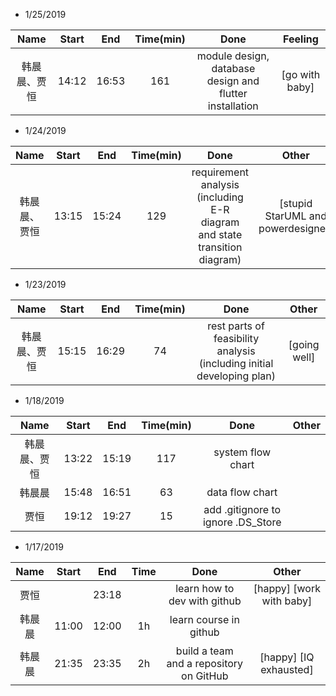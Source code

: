 * 1/25/2019

|     Name     | Start |  End  | Time(min) |                          Done                           |    Feeling     |
| :----------: | :---: | :---: | :-------: | :-----------------------------------------------------: | :------------: |
| 韩晨晨、贾恒 | 14:12 | 16:53 |    161    | module design, database design and flutter installation | [go with baby] |

* 1/24/2019

|     Name     | Start |  End  | Time(min) |                             Done                             |               Other                |
| :----------: | :---: | :---: | :-------: | :----------------------------------------------------------: | :--------------------------------: |
| 韩晨晨、贾恒 | 13:15 | 15:24 |    129    | requirement analysis (including E-R diagram and state transition diagram) | [stupid StarUML and powerdesigner] |

* 1/23/2019

|     Name     | Start |  End  | Time(min) |                             Done                             |    Other     |
| :----------: | :---: | :---: | :-------: | :----------------------------------------------------------: | :----------: |
| 韩晨晨、贾恒 | 15:15 | 16:29 |    74     | rest parts of feasibility analysis (including initial developing plan) | [going well] |


* 1/18/2019

|     Name     | Start |  End  | Time(min) |                Done                | Other |
| :----------: | :---: | :---: | :-------: | :--------------------------------: | :---: |
| 韩晨晨、贾恒 | 13:22 | 15:19 |    117    |         system flow chart          |       |
|    韩晨晨    | 15:48 | 16:51 |    63     |          data flow chart           |       |
|     贾恒     | 19:12 | 19:27 |    15     | add .gitignore to ignore .DS_Store |       |

* 1/17/2019

|  Name  | Start |  End  | Time |                  Done                   |          Other           |
| :----: | :---: | :---: | :--: | :-------------------------------------: | :----------------------: |
|  贾恒  |       | 23:18 |      |      learn how to dev with github       | [happy] [work with baby] |
| 韩晨晨 | 11:00 | 12:00 |  1h  |         learn course in github          |                          |
| 韩晨晨 | 21:35 | 23:35 |  2h  | build a team and a repository on GitHub |  [happy] [IQ exhausted]  |

